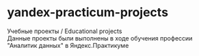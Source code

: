 # yandex-practicum-projects
Учебные проекты / Educational projects  
Данные проекты были выполнены в ходе обучения профессии "Аналитик данных" в Яндекс.Практикуме

